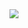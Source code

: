 <img src="https://capsule-render.vercel.app/api?type=waving&color=005AFF&height=100&section=header" />
